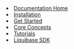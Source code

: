 <li><a href="/documentation/index.html"><span>Documentation Home</span></a></li>
<li><a href="\documentation\installation\index.html"><span>Installation</span></a></li>
<li><a href="\get_started\index.html"><span>Get Started</span></a></li>
<li><a href="\documentation\core-concepts\index.html"><span>Core Concepts</span></a></li>
<li><a href="\documentation\tutorials\index.html"><span>Tutorials</span></a></li>
<li><a href="/documentation/sdk/index.html"><span>Liquibase SDK</span></a></li>

